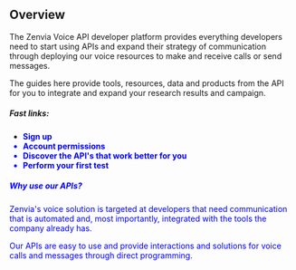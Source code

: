 ﻿## Overview

The Zenvia Voice API developer platform provides everything developers need to start using APIs and expand their strategy of communication through deploying our voice resources to make and receive calls or send messages.

The guides here provide tools, resources, data and products from the API for you to integrate and expand your research results and campaign.

##### Fast links:

 - <font color="blue">**Sign up** 
 -  <font color="blue">**Account permissions**  
 - <font color="blue">**Discover the API's that work
   better for you**
 -   <font color="blue">**Perform your first test**

##### Why use our APIs?
Zenvia's voice solution is targeted at developers that need communication that is automated and, most importantly, integrated with the tools the company already has. 

Our APIs are easy to use and provide interactions and solutions for voice calls and messages through direct programming.

